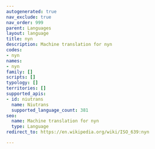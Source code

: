 ```yaml
---
autogenerated: true
nav_exclude: true
nav_order: 999
parent: Languages
layout: language
title: nyn
description: Machine translation for nyn
codes:
- nyn
names:
- nyn
family: []
scripts: []
typology: []
territories: []
supported_apis:
- id: niutrans
  name: Niutrans
  supported_language_count: 381
seo:
  name: Machine translation for nyn
  type: Language
redirect_to: https://en.wikipedia.org/wiki/ISO_639:nyn

---
```


